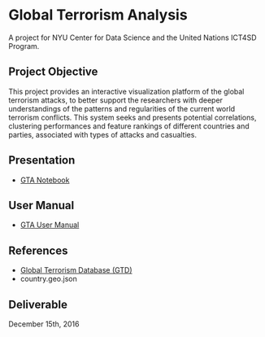 # Global Terrorism Analysis

A project for NYU Center for Data Science and the United Nations ICT4SD Program.

Project Objective
------------

This project provides an interactive visualization platform of the global terrorism attacks, to better support the researchers with deeper understandings of the patterns and regularities of the current world terrorism conflicts. This system seeks and presents potential correlations, clustering performances and feature rankings of different countries and parties, associated with types of attacks and casualties.


Presentation
------------

- [GTA Notebook](https://github.com/violaciao/Global-Terrorism-Analysis/blob/master/GTA/Global%20Terrorism%20Analysis%20-%20ICT4SD.ipynb)



User Manual
------------

- [GTA User Manual](https://docs.google.com/document/d/1KNxP-8Ccey1tM1sOBJRB7VyB3rjtPe2gbDFlHtD_iCk/edit?invite=CJDxrtgM&ts=58545934#)


References
------------

- [Global Terrorism Database (GTD)](https://www.start.umd.edu/gtd/)
- country.geo.json  


Deliverable
----
December 15th, 2016
